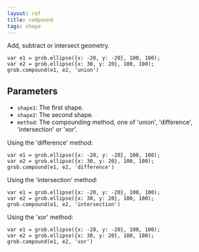 ```yaml
---
layout: ref
title: compound
tags: shape
---
```

Add, subtract or intersect geometry.

    var e1 = grob.ellipse({x: -20, y: -20}, 100, 100);
    var e2 = grob.ellipse({x: 30, y: 20}, 100, 100);
    grob.compound(e1, e2, 'union')

## Parameters

- `shape1`: The first shape.
- `shape2`: The second shape.
- `method`: The compounding method, one of 'union', 'difference', 'intersection' or 'xor'.

Using the 'difference' method:

    var e1 = grob.ellipse({x: -20, y: -20}, 100, 100);
    var e2 = grob.ellipse({x: 30, y: 20}, 100, 100);
    grob.compound(e1, e2, 'difference')

Using the 'intersection' method:

    var e1 = grob.ellipse({x: -20, y: -20}, 100, 100);
    var e2 = grob.ellipse({x: 30, y: 20}, 100, 100);
    grob.compound(e1, e2, 'intersection')

Using the 'xor' method:

    var e1 = grob.ellipse({x: -20, y: -20}, 100, 100);
    var e2 = grob.ellipse({x: 30, y: 20}, 100, 100);
    grob.compound(e1, e2, 'xor')
